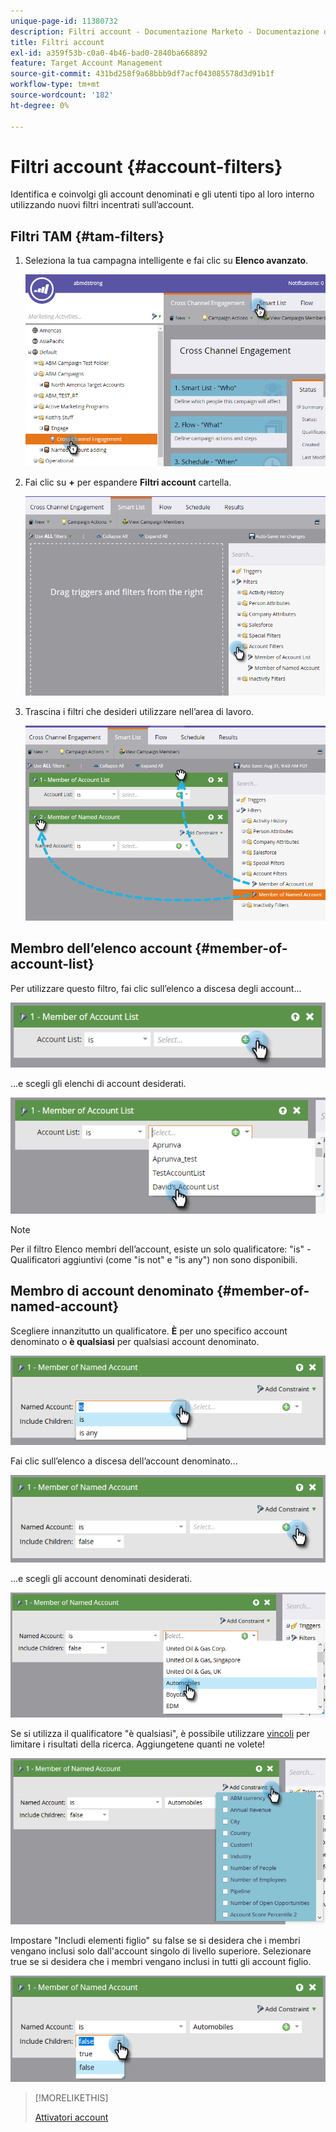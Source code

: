 ```yaml
---
unique-page-id: 11380732
description: Filtri account - Documentazione Marketo - Documentazione del prodotto
title: Filtri account
exl-id: a359f53b-c0a0-4b46-bad0-2840ba668892
feature: Target Account Management
source-git-commit: 431bd258f9a68bbb9df7acf043085578d3d91b1f
workflow-type: tm+mt
source-wordcount: '182'
ht-degree: 0%

---
```


# Filtri account {#account-filters}

Identifica e coinvolgi gli account denominati e gli utenti tipo al loro interno utilizzando nuovi filtri incentrati sull’account.

## Filtri TAM {#tam-filters}

1. Seleziona la tua campagna intelligente e fai clic su **Elenco avanzato**.

   ![](assets/one.png)

1. Fai clic su **+** per espandere **Filtri account** cartella.

   ![](assets/two.png)

1. Trascina i filtri che desideri utilizzare nell’area di lavoro.

   ![](assets/three.png)

## Membro dell’elenco account {#member-of-account-list}

Per utilizzare questo filtro, fai clic sull’elenco a discesa degli account...

![](assets/four.png)

...e scegli gli elenchi di account desiderati.

![](assets/five.png)

>[!NOTE]
>
>Per il filtro Elenco membri dell’account, esiste un solo qualificatore: &quot;is&quot; - Qualificatori aggiuntivi (come &quot;is not&quot; e &quot;is any&quot;) non sono disponibili.

## Membro di account denominato {#member-of-named-account}

Scegliere innanzitutto un qualificatore. **È** per uno specifico account denominato o **è qualsiasi** per qualsiasi account denominato.

![](assets/six.png)

Fai clic sull’elenco a discesa dell’account denominato...

![](assets/seven.png)

...e scegli gli account denominati desiderati.

![](assets/eight.png)

Se si utilizza il qualificatore &quot;è qualsiasi&quot;, è possibile utilizzare [vincoli](/help/marketo/product-docs/core-marketo-concepts/smart-lists-and-static-lists/using-smart-lists/add-a-constraint-to-a-smart-list-filter.md) per limitare i risultati della ricerca. Aggiungetene quanti ne volete!

![](assets/nine.png)

Impostare &quot;Includi elementi figlio&quot; su false se si desidera che i membri vengano inclusi solo dall&#39;account singolo di livello superiore. Selezionare true se si desidera che i membri vengano inclusi in tutti gli account figlio.

![](assets/ten.png)

>[!MORELIKETHIS]
>
>[Attivatori account](/help/marketo/product-docs/target-account-management/engage/account-triggers.md)
